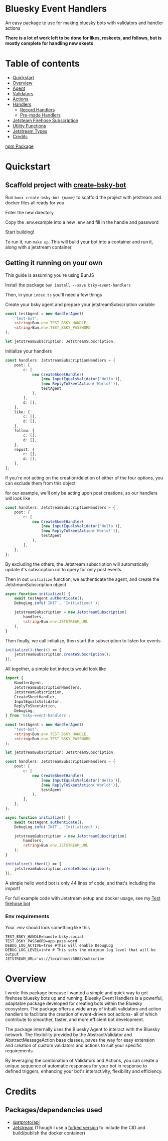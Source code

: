 # Bluesky Event Handlers

An easy package to use for making bluesky bots with validators and handler actions

**There is a lot of work left to be done for likes, reskeets, and follows, but is mostly complete for handling new skeets**

# Table of contents

-   [Quickstart](#quickstart)
-   [Overview](#overview)
-   [Agent](./src/agent/README.md)
-   [Validators](./src/validations/README.md)
-   [Actions](./src/actions/README.md)
-   [Handlers](./src/handlers/README.md)
    -   [Record Handlers](./src/handlers/README.md)
    -   [Pre-made Handlers](./src/handlers/premade-handlers/README.md)
-   [Jetsteam Firehose Subscription](./src/firehose/README.md)
-   [Utility Functions](./src/utils/README.md)
-   [Jetstream Types](./src/types/README.md)
-   [Credits](#credits)

[npm Package](https://www.npmjs.com/package/bsky-event-handlers)

# Quickstart

## Scaffold project with [create-bsky-bot](https://github.com/juni-b-queer/create-bsky-bot)

Run `bunx create-bsky-bot {name}` to scaffold the project with jetstream and docker files all ready for you

Enter the new directory

Copy the .env.example into a new .env and fill in the handle and password

Start building!

To run it, run `make up`. This will build your bot into a container and run it, along with a jetstream container.

## Getting it running on your own

This guide is assuming you're using BunJS

Install the package
`bun install --save bsky-event-handlers`

Then, in your `index.ts` you'll need a few things

Create your bsky agent and prepare your jetstreamSubscription variable

```typescript
const testAgent = new HandlerAgent(
    'test-bot',
    <string>Bun.env.TEST_BSKY_HANDLE,
    <string>Bun.env.TEST_BSKY_PASSWORD
);

let jetstreamSubscription: JetstreamSubscription;
```

Initialize your handlers

```typescript
const handlers: JetstreamSubscriptionHandlers = {
    post: {
        c: [
            new CreateSkeetHandler(
                [new InputEqualsValidator('Hello')],
                [new ReplyToSkeetAction('World!')],
                testAgent
            ),
        ],
        d: [],
    },
    like: {
        c: [],
        d: [],
    },
    follow: {
        c: [],
        d: [],
    },
    repost: {
        c: [],
        d: [],
    },
};
```

If you're not acting on the creation/deletion of either of the four options, you can exclude them from this object

for our example, we'll only be acting upon post creations, so our handlers will look like

```typescript
const handlers: JetstreamSubscriptionHandlers = {
    post: {
        c: [
            new CreateSkeetHandler(
                [new InputEqualsValidator('Hello')],
                [new ReplyToSkeetAction('World!')],
                testAgent
            ),
        ],
    },
};
```

By excluding the others, the Jetstream subscription will automatically update it's subscription url to query for only post events.

Then in out `initialize` function, we authenticate the agent, and create the JetstreamSubscription object

```typescript
async function initialize() {
    await testAgent.authenticate();
    DebugLog.info('INIT', 'Initialized!');

    jetstreamSubscription = new JetstreamSubscription(
        handlers,
        <string>Bun.env.JETSTREAM_URL
    );
}
```

Then finally, we call initialize, then start the subscription to listen for events

```typescript
initialize().then(() => {
    jetstreamSubscription.createSubscription();
});
```

All together, a simple bot index.ts would look like

```typescript
import {
    HandlerAgent,
    JetstreamSubscriptionHandlers,
    JetstreamSubscription,
    CreateSkeetHandler,
    InputEqualsValidator,
    ReplyToSkeetAction,
    DebugLog,
} from 'bsky-event-handlers';

const testAgent = new HandlerAgent(
    'test-bot',
    <string>Bun.env.TEST_BSKY_HANDLE,
    <string>Bun.env.TEST_BSKY_PASSWORD
);

let jetstreamSubscription: JetstreamSubscription;

const handlers: JetstreamSubscriptionHandlers = {
    post: {
        c: [
            new CreateSkeetHandler(
                [new InputEqualsValidator('Hello')],
                [new ReplyToSkeetAction('World!')],
                testAgent
            ),
        ],
    },
};

async function initialize() {
    await testAgent.authenticate();
    DebugLog.info('INIT', 'Initialized!');

    jetstreamSubscription = new JetstreamSubscription(
        handlers,
        <string>Bun.env.JETSTREAM_URL
    );
}

initialize().then(() => {
    jetstreamSubscription.createSubscription();
});
```

A simple hello world bot is only 44 lines of code, and that's including the import!

For full example code with Jetstream setup and docker usage, see my [Test firehose bot](https://github.com/juni-b-queer/test-firehose-bot)

### Env requirements

Your .env should look something like this

```.env
TEST_BSKY_HANDLE=handle.bsky.social
TEST_BSKY_PASSWORD=app-pass-word
DEBUG_LOG_ACTIVE=true #This will enable DebugLog
DEBUG_LOG_LEVEL=info # This sets the minimum log level that will be output
JETSTREAM_URL='ws://localhost:6008/subscribe'
```

# Overview

I wrote this package because I wanted a simple and quick way to get firehose bluesky bots up and running.
Bluesky Event Handlers is a powerful, adaptable package developed for creating bots within the Bluesky ecosystem. The package offers a wide array of inbuilt validators and action handlers to facilitate the creation of event-driven bot actions- all of which contribute to smoother, faster, and more efficient bot development.

The package internally uses the Bluesky Agent to interact with the Bluesky network. The flexibility provided by the AbstractValidator and AbstractMessageAction base classes, paves the way for easy extension and creation of custom validators and actions to suit your specific requirements.

By leveraging the combination of Validators and Actions, you can create a unique sequence of automatic responses for your bot in response to defined triggers, enhancing your bot's interactivity, flexibility and efficiency.

# Credits

## Packages/dependencies used

-   [@atproto/api](https://www.npmjs.com/package/@atproto/api)
-   [Jetstream](https://github.com/ericvolp12/jetstream) (Though I use a [forked version](https://github.com/juni-b-queer/jetstream) to include the CID and build/publish the docker container)
